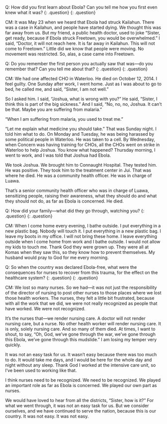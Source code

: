 Q: How did you first learn about Ebola? Can you tell me how you first even knew what it was?
{: .question}
{: .question}

CM: It was May 23 when we heard that Ebola had struck Kailahun. There was a case in Kailahun, and people have started dying. We thought this was far away from us. But my friend, a public health doctor, used to joke “Sister, get ready, because if Ebola struck Freetown, you would be overwhelmed.” I said, “Doctor, it will not reach here. It is far away in Kailahun. This will not come to Freetown.” Little did we know that people were moving. No movement was restricted. So, alas, a case came into Freetown.

Q: Do you remember the first person you actually saw that was—do you remember that? Can you tell me about that?
{: .question}
{: .question}

CM: We had one affected CHO in Waterloo. He died on October 12, 2014. I feel guilty. One Sunday after work, I went home. Just as I was about to go to bed, he called me, and said, “Sister, I am not well.”

So I asked him. I said, “Joshua, what is wrong with you?” He said, “Sister, I think this is part of the big sickness.” And I said, “No, no, no, Joshua. It can’t be that. Maybe you are suffering from malaria.”

“When I am suffering from malaria, you used to treat me.”

“Let me explain what medicine you should take.” That was Sunday night. I told him what to do. On Monday and Tuesday, he was being harassed by some political people in Waterloo. He was taken to a cell. By Wednesday, when Concern was having training for CHOs, all the CHOs went on strike in Waterloo to help Joshua. You know what happened? Thursday morning, I went to work, and I was told that Joshua had Ebola.

We took Joshua. We brought him to Connaught Hospital. They tested him. He was positive. They took him to the treatment center in Jui. That was where he died. He was a community health officer. He was in charge of Luawa.

That’s a senior community health officer who was in charge of Luawa, sensitizing people, raising their awareness, what they should do and what they should not do, as far as Ebola is concerned. He died.

Q: How did your family—what did they go through, watching you?
{: .question}
{: .question}

CM: When I come home every evening, I bathe outside. I put everything in a new plastic bag. Nobody will touch it. I put everything in a new plastic bag. I leave my boots in my office. I will not bring these home. I leave everything outside when I come home from work and I bathe outside. I would not allow my kids to touch me. Thank God they were grown up. They were all at Komas when they saw this, so they know how to prevent themselves. My husband would pray to God for me every morning.

Q: So when the country was declared Ebola-free, what were the consequences for nurses to recover from this trauma, for the effect on the healthcare system?
{: .question}
{: .question}

CM: We lost so many nurses. So we had—it was not just the responsibility of the director of nursing to post other nurses to those places where we lost those health workers. The nurses, they felt a little bit frustrated, because with all the work that we did, we were not really recognized as people that have worked. We were not recognized.

It’s the nurses that—we render nursing care. A doctor will not render nursing care, but a nurse. No other health worker will render nursing care. It is only, solely nursing care. And so many of them died. At times, I want to shout, to say, “Oh, God, we’ve gone through the war, we’ve gone through this Ebola, we’ve gone through this mudslide.” I am losing my temper very quickly.

It was not an easy task for us. It wasn’t easy because there was too much to do. It would take me days, and I would be here for the whole day and night without any sleep. Thank God I worked at the intensive care unit, so I’ve been used to working like that.

I think nurses need to be recognized. We need to be recognized. We played an important role as far as Ebola is concerned. We played our own part as nurses.

We would have loved to hear from all the districts, “Sister, how is it?” For what we went through, it was not an easy task for us. But we consider ourselves, and we have continued to serve the nation, because this is our country. It was not easy. It was not easy. 
